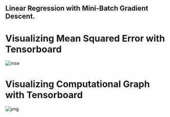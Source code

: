 ## Linear Regression with Mini-Batch Gradient Descent.

# Visualizing Mean Squared Error with Tensorboard
![mse](https://user-images.githubusercontent.com/22200454/41130282-cd5b8754-6a6a-11e8-9fb2-9afa1b540825.png)


# Visualizing Computational Graph with Tensorboard
![png](https://user-images.githubusercontent.com/22200454/41130288-d33f5e3e-6a6a-11e8-8770-5d4fd178abaf.png)
